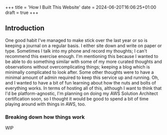 +++
title = 'How I Built This Website'
date = 2024-06-20T16:06:25+01:00
draft = true
+++

## Introduction

One good habit I've managed to make stick over the last year or so is keeping a journal on a regular basis.  I either site down and write on paper or type. Sometimes I talk into my phone and record my thoughts;  I can't recommend this exercise enough.  I'm mentioning this because I wanted to be able to do something similar with some of my more curated thoughts and observations without overcomplicating things; keeping a blog which is minimally complicated to look after.  Some other thoughts were to have a minimal amount of admin required to keep this service up and running. Oh, and I wanted to have a bit of fun learning about how the nuts and bolts of everything works.  In terms of hosting all of this, although I want to think that I'd be platform-agnostic, I'm planning on doing my AWS Solution Architect certification soon, so I thought it would be good to spend a bit of time playing around with things in AWS, too.

### Breaking down how things work

WIP